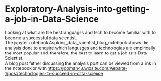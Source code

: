 # Exploratory-Analysis-into-getting-a-job-in-Data-Science
 Looking at what are the best languages and tech to become familiar with to become a successful data scientist.<br>
The jupyter notebook Aspiring_data_scientist_blog_notebook shows the analysis done to enquire which languages and technologies are empirically the most popular and, therefore, the best to learn to get a job as a Data Scientist. <br>
A blog post futher discussing the analysis post can be viewed from a link in the notebook or with https://jlooman48.wixsite.com/website-1/post/technologies-to-succeed-in-data-science
